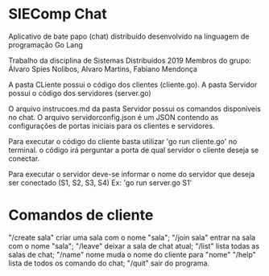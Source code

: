 # SIEComp Chat

Aplicativo de bate papo (chat) distribuído desenvolvido na linguagem de programação Go Lang

Trabalho da disciplina de Sistemas Distribuídos 2019
Membros do grupo: Álvaro Spies Nolibos, Alvaro Martins, Fabiano Mendonça

A pasta CLiente possui o código dos clientes (cliente.go).
A pasta Servidor possui o código dos servidores (server.go)

O arquivo instrucoes.md da pasta Servidor possui os comandos disponíveis no chat.
O arquivo servidorconfig.json é um JSON contendo as configurações de portas iniciais para os clientes e servidores.

Para executar o código do cliente basta utilizar 'go run cliente.go' no terminal. o código irá perguntar a porta de qual servidor o cliente deseja se conectar.

Para executar o servidor deve-se informar o nome do servidor que deseja ser conectado (S1, S2, S3, S4) 
Ex:  'go run server.go S1'

# Comandos de cliente

"/create sala" criar uma sala com o nome "sala";
"/join sala" entrar na sala com o nome "sala";
"/leave" deixar a sala de chat atual;
"/list" lista todas as salas de chat;
"/name" nome muda o nome do cliente para "nome"
"/help" lista de todos os comando do chat;
"/quit" sair do programa.

